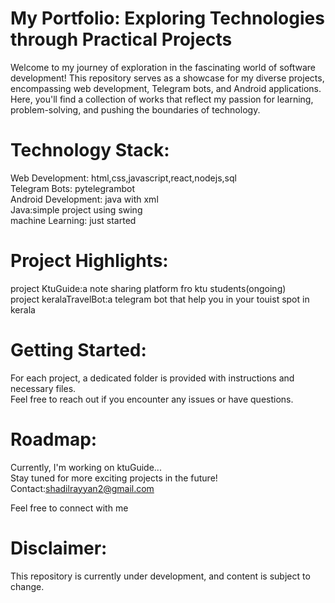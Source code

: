 
# My Portfolio: Exploring Technologies through Practical Projects
Welcome to my journey of exploration in the fascinating world of software development! This repository serves as a showcase for my diverse projects, encompassing web development, Telegram bots, and Android applications. Here, you'll find a collection of works that reflect my passion for learning, problem-solving, and pushing the boundaries of technology.


# Technology Stack:

Web Development: html,css,javascript,react,nodejs,sql<br>
Telegram Bots: pytelegrambot<br>
Android Development: java with xml<br>
Java:simple project using swing<br>
machine Learning: just started <br>

# Project Highlights:

project KtuGuide:a note sharing platform fro ktu students(ongoing)<br>
project keralaTravelBot:a telegram bot that help you in your touist spot in kerala<br>


# Getting Started:
For each project, a dedicated folder is provided with instructions and necessary files.<br>
Feel free to reach out if you encounter any issues or have questions.

# Roadmap:
Currently, I'm working on ktuGuide...<br>
Stay tuned for more exciting projects in the future!<br>
Contact:shadilrayyan2@gmail.com<br>

Feel free to connect with me <br>

# Disclaimer:
This repository is currently under development, and content is subject to change.<br>




